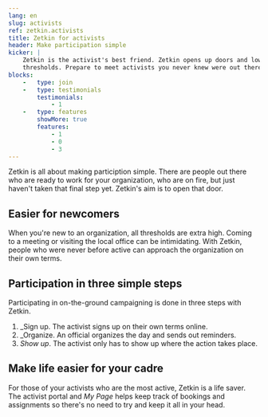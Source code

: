 ```yaml
---
lang: en
slug: activists
ref: zetkin.activists
title: Zetkin for activists
header: Make participation simple
kicker: |
    Zetkin is the activist's best friend. Zetkin opens up doors and lowers
    thresholds. Prepare to meet activists you never knew were out there.
blocks:
    -   type: join
    -   type: testimonials
        testimonials:
            - 1
    -   type: features
        showMore: true
        features:
            - 1
            - 0
            - 3
---
```


Zetkin is all about making particiption simple. There are people out there who
are ready to work for your organization, who are on fire, but just haven't
taken that final step yet. Zetkin's aim is to open that door.

## Easier for newcomers
When you're new to an organization, all thresholds are extra high. Coming to a
meeting or visiting the local office can be intimidating. With Zetkin, people
who were never before active can approach the organization on their own terms.

## Participation in three simple steps
Participating in on-the-ground campaigning is done in three steps with Zetkin.

1. _Sign up. The activist signs up on their own terms online.
2. _Organize. An official organizes the day and sends out reminders.
3. _Show up_. The activist only has to show up where the action takes place.

## Make life easier for your cadre
For those of your activists who are the most active, Zetkin is a life saver.
The activist portal and _My Page_ helps keep track of bookings and assignments
so there's no need to try and keep it all in your head.
